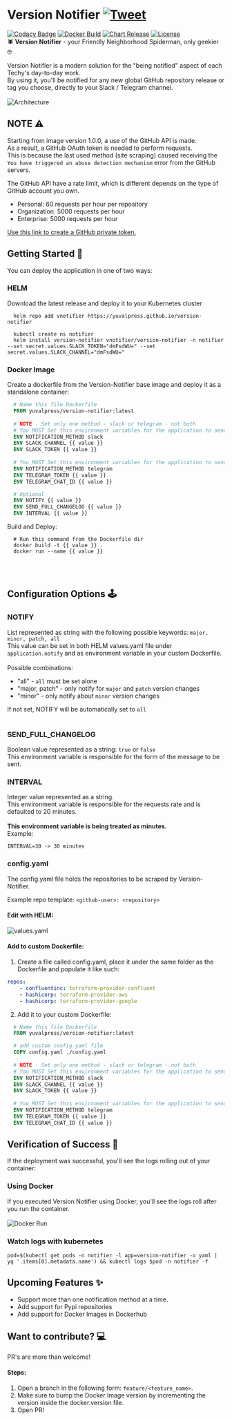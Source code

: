 # Version Notifier [![Tweet](https://img.shields.io/twitter/url/http/shields.io.svg?style=social)](https://twitter.com/intent/tweet?text=This+app+allows+you+to+stay+updated+about+GitHub+releases+you+choose%21+try+it+out+%3A%29&url=https://github.com/yuvalpress/version-notifier&via=devopschief&hashtags=golang,newversion,notification,devops,developers)
[![Codacy Badge](https://app.codacy.com/project/badge/Grade/4704892fd733422bbb6dbec098c709be)](https://www.codacy.com/gh/yuvalpress/version-notifier/dashboard?utm_source=github.com&amp;utm_medium=referral&amp;utm_content=yuvalpress/version-notifier&amp;utm_campaign=Badge_Grade) [![Docker Build](https://github.com/yuvalpress/version-notifier/workflows/Docker%20Build/badge.svg)](https://github.com/yuvalpress/version-notifier/actions?query=workflow%3ADocker%20Build) [![Chart Release](https://github.com/yuvalpress/version-notifier/workflows/Chart%20Release/badge.svg)](https://github.com/yuvalpress/version-notifier/actions?query=workflow%3A%22Chart+Release%22) [![License](https://img.shields.io/badge/License-Apache_2.0-blue.svg)](https://opensource.org/licenses/Apache-2.0)</br>
🕷 **Version Notifier** - your Friendly Neighborhood Spiderman, only geekier 🤓

Version Notifier is a modern solution for the "being notified" aspect of each Techy's day-to-day work.
</br>By using it, you'll be notified for any new global GitHub repository release or tag you choose, directly to your Slack / Telegram channel.</br></br>
![Architecture](./docs/service.png)

## NOTE ⚠️
Starting from image version 1.0.0, a use of the GitHub API is made.</br>
As a result, a GitHub OAuth token is needed to perform requests.</br>
This is because the last used method (site scraping) caused receiving the `You have triggered an abuse detection mechanism` error from the GitHub servers.

The GitHub API have a rate limit, which is different depends on the type of GitHub account you own.
* Personal: 60 requests per hour per repository
* Organization: 5000 requests per hour 
* Enterprise: 5000 requests per hour

[Use this link to create a GitHub private token.](https://docs.github.com/en/enterprise-server@3.4/authentication/keeping-your-account-and-data-secure/creating-a-personal-access-token)

## Getting Started 🏁
You can deploy the application in one of two ways:</br>
### HELM
Download the latest release and deploy it to your Kubernetes cluster </br>
  ```shell
    helm repo add vnotifier https://yuvalpress.github.io/version-notifier
    
    kubectl create ns notifier
    helm install version-notifier vnotifier/version-notifier -n notifier --set secret.values.SLACK_TOKEN="dmFsdWU=" --set secret.values.SLACK_CHANNEL="dmFsdWU="
  ```

### Docker Image
Create a dockerfile from the Version-Notifier base image and deploy it as a standalone container:
  ```dockerfile
    # Name this file Dockerfile
    FROM yuvalpress/version-notifier:latest
    
    # NOTE - Set only one method - slack or telegram - not both
    # You MUST Set this environment variables for the application to send notification to slack
    ENV NOTIFICATION_METHOD slack
    ENV SLACK_CHANNEL {{ value }}
    ENV SLACK_TOKEN {{ value }}
    
    # You MUST Set this environment variables for the application to send notification to telegram
    ENV NOTIFICATION_METHOD telegram
    ENV TELEGRAM_TOKEN {{ value }}
    ENV TELEGRAM_CHAT_ID {{ value }}

    # Optional
    ENV NOTIFY {{ value }}
    ENV SEND_FULL_CHANGELOG {{ value }}
    ENV INTERVAL {{ value }}
  ```
  
  Build and Deploy:
  ```shell
    # Run this command from the Dockerfile dir
    docker build -t {{ value }} .
    docker run --name {{ value }}
  ```
</br></br>
## Configuration Options 🕹
### NOTIFY
List represented as string with the following possible keywords: `major, minor, patch, all`
</br>This value can be set in both HELM values.yaml file under `application.notify` and as environment variable in your custom Dockerfile.
</br></br> Possible combinations:
  * "all" - `all` must be set alone
  * "major, patch" - only notify for `major` and `patch` version changes
  * "minor" - only notify about `minor` version changes

If not set, NOTIFY will be automatically set to `all`</br></br>

### SEND_FULL_CHANGELOG
Boolean value represented as a string: `true` or `false`</br>
This environment variable is responsible for the form of the message to be sent.</br>

### INTERVAL
Integer value represented as a string.</br>
This environment variable is responsible for the requests rate and is defaulted to 20 minutes.</br></br>
**This environment variable is being treated as minutes.**</br>
Example:
```text
INTERVAL=30 -> 30 minutes
```

### config.yaml
The config.yaml file holds the repositories to be scraped by Version-Notifier.

Example repo template: `<github-user>: <repository>`
#### Edit with HELM:
![values.yaml](./docs/repos-helm.png)

#### Add to custom Dockerfile:
1. Create a file called config.yaml, place it under the same folder as the Dockerfile and populate it like such:
```yaml
repos:
    - confluentinc: terraform-provider-confluent
    - hashicorp: terraform-provider-aws
    - hashicorp: terraform-provider-google
```
2. Add it to your custom Dockerfile:
  ```dockerfile
    # Name this file Dockerfile
    FROM yuvalpress/version-notifier:latest

    # add custom config.yaml file
    COPY config.yaml ./config.yaml
    
    # NOTE - Set only one method - slack or telegram - not both
    # You MUST Set this environment variables for the application to send notification to slack
    ENV NOTIFICATION_METHOD slack
    ENV SLACK_CHANNEL {{ value }}
    ENV SLACK_TOKEN {{ value }}
    
    # You MUST Set this environment variables for the application to send notification to telegram
    ENV NOTIFICATION_METHOD telegram
    ENV TELEGRAM_TOKEN {{ value }}
    ENV TELEGRAM_CHAT_ID {{ value }}
  ```
## Verification of Success 🎯
If the deployment was successful, you'll see the logs rolling out of your container:
### Using Docker
If you executed Version Notifier using Docker, you'll see the logs roll after you run the container.</br></br>
![Docker Run](docs/docker-run.gif)

### Watch logs with kubernetes
```shell
pod=$(kubectl get pods -n notifier -l app=version-notifier -o yaml | yq '.items[0].metadata.name') && kubectl logs $pod -n notifier -f
```

## Upcoming Features ✨
* Support more than one notification method at a time.
* Add support for Pypi repositories
* Add support for Docker Images in Dockerhub

## Want to contribute? 💻
PR's are more than welcome!

#### Steps:
1. Open a branch in the following form: `feature/<feature_name>`.
2. Make sure to bump the Docker Image version by incrementing the version inside the docker.version file.
3. Open PR!
